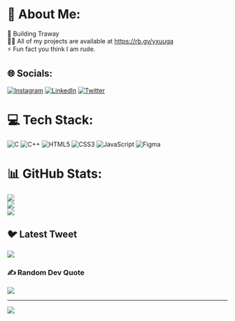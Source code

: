 # 💫 About Me:
🔧 Building Traway<br>👨‍💻 All of my projects are available at https://rb.gy/yxuuga<br>⚡ Fun fact you think I am rude.


## 🌐 Socials:
[![Instagram](https://img.shields.io/badge/Instagram-%23E4405F.svg?logo=Instagram&logoColor=white)](https://instagram.com/rahi.uppal) [![LinkedIn](https://img.shields.io/badge/LinkedIn-%230077B5.svg?logo=linkedin&logoColor=white)](https://linkedin.com/in/rahiuppal) [![Twitter](https://img.shields.io/badge/Twitter-%231DA1F2.svg?logo=Twitter&logoColor=white)](https://twitter.com/rahiuppal7) 

# 💻 Tech Stack:
![C](https://img.shields.io/badge/c-%2300599C.svg?style=for-the-badge&logo=c&logoColor=white) ![C++](https://img.shields.io/badge/c++-%2300599C.svg?style=for-the-badge&logo=c%2B%2B&logoColor=white) ![HTML5](https://img.shields.io/badge/html5-%23E34F26.svg?style=for-the-badge&logo=html5&logoColor=white) ![CSS3](https://img.shields.io/badge/css3-%231572B6.svg?style=for-the-badge&logo=css3&logoColor=white) ![JavaScript](https://img.shields.io/badge/javascript-%23323330.svg?style=for-the-badge&logo=javascript&logoColor=%23F7DF1E) 	![Figma](https://img.shields.io/badge/figma-%23F24E1E.svg?style=for-the-badge&logo=figma&logoColor=white)
# 📊 GitHub Stats:
![](https://github-readme-stats.vercel.app/api?username=Uppalrahi&theme=dark&hide_border=false&include_all_commits=false&count_private=false)<br/>
![](https://github-readme-streak-stats.herokuapp.com/?user=Uppalrahi&theme=dark&hide_border=false)<br/>
![](https://github-readme-stats.vercel.app/api/top-langs/?username=Uppalrahi&theme=dark&hide_border=false&include_all_commits=false&count_private=false&layout=compact)

## 🐦 Latest Tweet
[![](https://gtce.itsvg.in/api?username=rahiuppal7)](https://github.com/VishwaGauravIn/github-twitter-card-embed)

### ✍️ Random Dev Quote
![](https://quotes-github-readme.vercel.app/api?type=horizontal&theme=radical)



---
[![](https://visitcount.itsvg.in/api?id=Uppalrahi&icon=0&color=0)](https://visitcount.itsvg.in)

